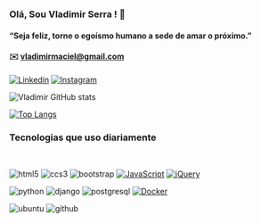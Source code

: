 ###  Olá, Sou Vladimir Serra ! 👋
#### “Seja feliz, torne o egoísmo humano a sede de amar o próximo.”
#### ✉️ vladimirmaciel@gmail.com

[![Linkedin ](https://img.shields.io/badge/LinkedIn-0077B5?style=for-the-badge&logo=linkedin&logoColor=white
)](https://www.linkedin.com/in/vladimirmserra/)
[![Instagram ](https://img.shields.io/badge/Instagram-E4405F?style=for-the-badge&logo=instagram&logoColor=white)](https://www.instagram.com/vladimirmserra/)

![Vladimir GitHub stats](https://github-readme-stats.vercel.app/api?username=vladimirmaciel&show_icons=true&theme=onedark)

[![Top Langs](https://github-readme-stats.vercel.app/api/top-langs/?username=vladimirmaciel&layout=compact&theme=onedark)](https://github.com/vladimirmaciel/github-readme-stats)

### Tecnologias que uso diariamente
<div style="display:inline_block"><br>
   
   ![html5](https://img.shields.io/badge/HTML5-E34F26?style=for-the-badge&logo=html5&logoColor=white)
  ![ccs3](https://img.shields.io/badge/CSS3-1572B6?style=for-the-badge&logo=css3&logoColor=white)
![bootstrap](https://img.shields.io/badge/Bootstrap-563D7C?style=for-the-badge&logo=bootstrap&logoColor=white)
[![JavaScript](https://img.shields.io/badge/JavaScript-F7DF1E?style=for-the-badge&logo=javascript&logoColor=black)](https://developer.mozilla.org/en-US/docs/Web/JavaScript)
[![jQuery](https://img.shields.io/badge/jQuery-0769AD?style=for-the-badge&logo=jquery&logoColor=white)](https://jquery.com/)


  ![python](https://img.shields.io/badge/Python-14354C?style=for-the-badge&logo=python&logoColor=white)
![django](https://img.shields.io/badge/Django-092E20?style=for-the-badge&logo=django&logoColor=white)
![postgresql](https://img.shields.io/badge/PostgreSQL-316192?style=for-the-badge&logo=postgresql&logoColor=white)
[![Docker](https://img.shields.io/badge/Docker-2496ed?style=for-the-badge&logo=docker&logoColor=white)](https://www.docker.com/)


![ubuntu](https://img.shields.io/badge/Ubuntu-E95420?style=for-the-badge&logo=ubuntu&logoColor=white)
![github](https://img.shields.io/badge/GitHub-100000?style=for-the-badge&logo=github&logoColor=white)
</div><br/>


